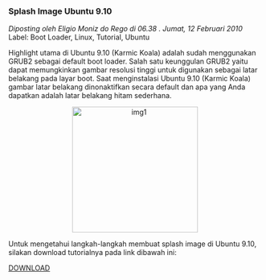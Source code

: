 ### **Splash Image Ubuntu 9.10**
_Diposting oleh Eligio Moniz do Rego di 06.38 . Jumat, 12 Februari 2010_
<br>
Label: Boot Loader, Linux, Tutorial, Ubuntu

Highlight utama di Ubuntu 9.10 (Karmic Koala) adalah sudah menggunakan GRUB2 sebagai default boot loader. Salah satu keunggulan GRUB2 yaitu dapat memungkinkan gambar resolusi tinggi untuk digunakan sebagai latar belakang pada layar boot. Saat menginstalasi Ubuntu 9.10 (Karmic Koala) gambar latar belakang dinonaktifkan secara default dan apa yang Anda dapatkan adalah latar belakang hitam sederhana.

<p align="center">
	<img src="./posts/2010-02-12-splash-image-ubuntu-910/grub.jpg" height="250px" alt="img1">
</p> 

Untuk mengetahui langkah-langkah membuat splash image di Ubuntu 9.10, silakan download tutorialnya pada link dibawah ini:

[DOWNLOAD](http://www.ziddu.com/download/8621871/SplashImageUbuntu9.10.pdf.html)